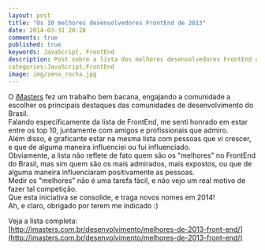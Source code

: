 ```yaml
---
layout: post
title: "Os 10 melhores desenvolvedores FrontEnd de 2013"
date: 2014-03-31 20:28
comments: true
published: true
keywords: JavaScript, FrontEnd
description: Post sobre a lista dos melhores desenvolvedores FrontEnd de 2013 do IMasters
categories:JavaScript,FrontEnd
image: img/zeno_rocha.jpg
---
```

O [iMasters](http://imasters.com.br) fez um trabalho bem bacana, engajando a comunidade a escolher os principais destaques das comunidades de desenvolvimento do Brasil.  
Falando especificamente da lista de FrontEnd, me senti honrado em estar entre os top 10, juntamente com amigos e profissionais que admiro.  
Além disso, é graficante estar na mesma lista com pessoas que vi crescer, e que de alguma maneira influenciei ou fui influenciado.  
Obviamente, a lista não reflete de fato quem são os "melhores" no FrontEnd do Brasil, mas sim quem são os mais admirados, mais expostos, ou que de alguma maneira influenciaram positivamente as pessoas.  
Medir os "melhores" não é uma tarefa fácil, e não vejo um real motivo de fazer tal competição.  
Que esta iniciativa se consolide, e traga novos nomes em 2014!  
Ah, e claro, obrigado por terem me indicado :)

Veja a lista completa:  
[http://imasters.com.br/desenvolvimento/melhores-de-2013-front-end/](http://imasters.com.br/desenvolvimento/melhores-de-2013-front-end/)  

